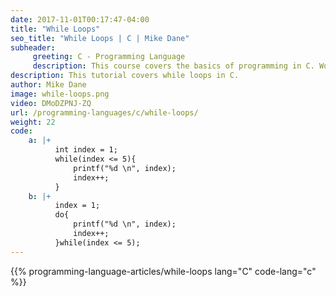 ```yaml
---
date: 2017-11-01T00:17:47-04:00
title: "While Loops"
seo_title: "While Loops | C | Mike Dane"
subheader:
     greeting: C - Programming Language
     description: This course covers the basics of programming in C. Work your way through the videos/articles and I'll teach you everything you need to know to start your programming journey!
description: This tutorial covers while loops in C.
author: Mike Dane
image: while-loops.png
video: DMoDZPNJ-ZQ
url: /programming-languages/c/while-loops/
weight: 22
code:
    a: |+
          int index = 1;
          while(index <= 5){
              printf("%d \n", index);
              index++;
          }
    b: |+
          index = 1;
          do{
              printf("%d \n", index);
              index++;
          }while(index <= 5);
---
```


{{% programming-language-articles/while-loops lang="C" code-lang="c" %}}
